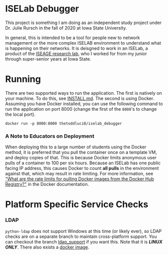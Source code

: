 # ISELab Debugger

This project is something I am doing as an independent study project under 
Dr. Julie Rursch in the fall of 2020 at Iowa State University. 

In general, this is intended to be a tool for people new to network management
or the more complex ISELAB environment to understand what is happening on their
networks. It is deisgned to work in an ISELab, a product of the [ISEAGE research 
lab](https://iseage.org), who I worked for from my junior through super-senior years
at Iowa State.


# Running
There are two supported ways to run the application. The first is natively on your
machine. To do this, see [INSTALL.md](INSTALL.md). The second is using Docker. 
Assuming you have Docker installed, you can use the following command to run the 
application on port 8000 (change the first of the `8000`'s to change the local port).

    docker run -p 8000:8000 thetoddluci0/iselab_debugger


### A Note to Educators on Deployment
When deploying this to a large number of students using the Docker method, it is
preferred that you pull the container once on a template VM, and deploy copies of that.
This is because Docker limits anonymous user pulls of a container to 100 per six hours.
Because an ISELab has one public facing IP address, this causes Docker to count 
__all pulls__ in the environment against that, which may result in rate limiting. 
For more information, see 
["What are the rate limits for pulling Docker images from the Docker Hub Registry?"](https://www.docker.com/pricing/resource-consumption-updates)
in the Docker documentation. 


# Platform Specific Service Checks

### LDAP
`python-ldap` does not support Windows at this time (or likely ever), so LDAP checks are on a
separate branch to maintain cross-platform support. You can checkout the branch 
[ldap_support](https://github.com/TheToddLuci0/ISELab_Debugger/tree/ldap_support) if you want
this. Note that it is ___LINUX ONLY___. There also exists a 
[docker image](https://hub.docker.com/repository/docker/thetoddluci0/iselab_debugger/tags?page=1).